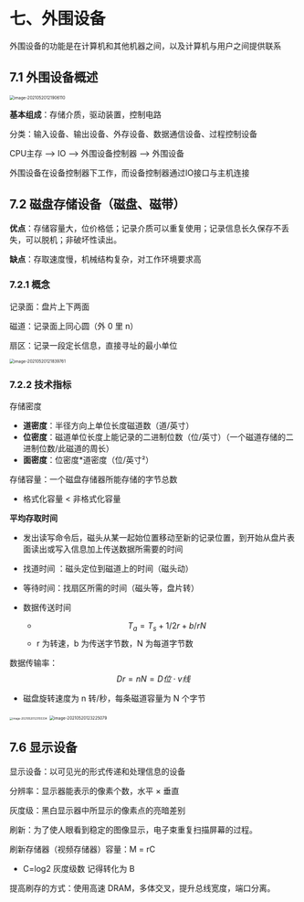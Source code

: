 # 七、外围设备

外围设备的功能是在计算机和其他机器之间，以及计算机与用户之间提供联系

## 7.1 外围设备概述

<img src="http://image.trouvaille0198.top/image-20210520121906110.png" alt="image-20210520121906110" style="zoom:50%;" />

**基本组成**：存储介质，驱动装置，控制电路

分类：输入设备、输出设备、外存设备、数据通信设备、过程控制设备

CPU主存 —> IO —> 外围设备控制器 —> 外围设备

外围设备在设备控制器下工作，而设备控制器通过IO接口与主机连接

## 7.2 磁盘存储设备（磁盘、磁带）

**优点**：存储容量大，位价格低；记录介质可以重复使用；记录信息长久保存不丢失，可以脱机；非破坏性读出。

**缺点**：存取速度慢，机械结构复杂，对工作环境要求高

### 7.2.1 概念

记录面：盘片上下两面

磁道：记录面上同心圆（外 0 里 n）

扇区：记录一段定长信息，直接寻址的最小单位

<img src="http://image.trouvaille0198.top/image-20210520121839761.png" alt="image-20210520121839761" style="zoom:50%;" />

### 7.2.2 技术指标

存储密度

- **道密度**：半径方向上单位长度磁道数（道/英寸）
- **位密度**：磁道单位长度上能记录的二进制位数（位/英寸）（一个磁道存储的二进制位数/此磁道的周长）
- **面密度**：位密度*道密度（位/英寸²）

存储容量：一个磁盘存储器所能存储的字节总数

- 格式化容量 < 非格式化容量

**平均存取时间**

- 发出读写命令后，磁头从某一起始位置移动至新的记录位置，到开始从盘片表面读出或写入信息加上传送数据所需要的时间

- 找道时间 ：磁头定位到磁道上的时间（磁头动）
- 等待时间：找扇区所需的时间（磁头等，盘片转）
- 数据传送时间
    - $$T_a=T_s+1/2r+b/rN$$ 
    - r 为转速，b 为传送字节数，N 为每道字节数

数据传输率： $$Dr=nN=D位⋅v线$$

- 磁盘旋转速度为 n 转/秒，每条磁道容量为 N 个字节

<img src="http://image.trouvaille0198.top/image-20210520123155334.png" alt="image-20210520123155334" style="zoom: 33%;" />

<img src="http://image.trouvaille0198.top/image-20210520123225079.png" alt="image-20210520123225079" style="zoom:50%;" />

## 7.6 显示设备

显示设备：以可见光的形式传递和处理信息的设备

分辨率：显示器能表示的像素个数，水平 × 垂直

灰度级：黑白显示器中所显示的像素点的亮暗差别

刷新：为了使人眼看到稳定的图像显示，电子束重复扫描屏幕的过程。

刷新存储器（视频存储器）容量：M = rC

- C=log2 灰度级数 记得转化为 B

提高刷存的方式：使用高速 DRAM，多体交叉，提升总线宽度，端口分离。


